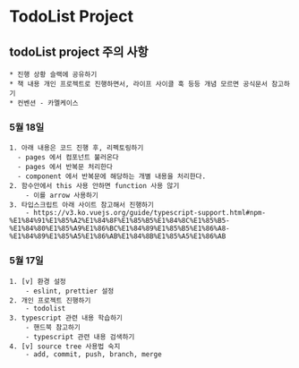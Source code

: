 # TodoList Project

## todoList project 주의 사항
    * 진행 상황 슬랙에 공유하기
    * 책 내용 개인 프로젝트로 진행하면서, 라이프 사이클 훅 등등 개념 모르면 공식문서 참고하기
    * 컨벤션 - 카멜케이스

### 5월 18일
    1. 아래 내용은 코드 진행 후, 리펙토링하기
      - pages 에서 컴포넌트 불러온다
      - pages 에서 반복문 처리한다
      - component 에서 반복문에 해당하는 개별 내용을 처리한다.
    2. 함수안에서 this 사용 안하면 function 사용 않기
        - 이를 arrow 사용하기
    3. 타입스크립트 아래 사이트 참고해서 진행하기
        - https://v3.ko.vuejs.org/guide/typescript-support.html#npm-%E1%84%91%E1%85%A2%E1%84%8F%E1%85%B5%E1%84%8C%E1%85%B5-%E1%84%80%E1%85%A9%E1%86%BC%E1%84%89%E1%85%B5%E1%86%A8-%E1%84%89%E1%85%A5%E1%86%AB%E1%84%8B%E1%85%A5%E1%86%AB

### 5월 17일
    1. [v] 환경 설정 
        - eslint, prettier 설정
    2. 개인 프로젝트 진행하기
        - todolist
    3. typescript 관련 내용 학습하기
        - 핸드북 참고하기
        - typescript 관련 내용 검색하기
    4. [v] source tree 사용법 숙지
        - add, commit, push, branch, merge
